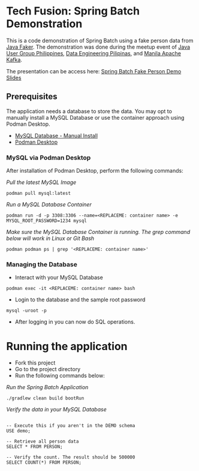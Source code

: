 # Tech Fusion: Spring Batch Demonstration

This is a code demonstration of Spring Batch using a fake person data from [Java Faker](https://github.com/DiUS/java-faker). The demonstration was done during
the meetup event of [Java User Group Philippines](https://linktr.ee/jugph), [Data Engineering Pilipinas](https://www.meetup.com/data-engineering-pilipinas/), and [Manila Apache Kafka](https://www.meetup.com/Manila-Kafka/).

The presentation can be access here: [Spring Batch Fake Person Demo Slides](https://github.com/rjtmahinay/presentations/blob/main/pdf/Spring_Batch_Fake_Person_Demo.pdf)
## Prerequisites

The application needs a database to store the data. You may opt to manually install a MySQL Database or use the container approach using Podman Desktop.

* [MySQL Database - Manual Install](https://dev.mysql.com/doc/mysql-installer/en/)
* [Podman Desktop](https://podman-desktop.io/docs/installation)

### MySQL via Podman Desktop

After installation of Podman Desktop, perform the following commands:

<i>Pull the latest MySQL Image</i>
```shell
podman pull mysql:latest
```

<i>Run a MySQL Database Container</i>
```shell
podman run -d -p 3308:3306 --name=<REPLACEME: container name> -e MYSQL_ROOT_PASSWORD=1234 mysql
```

<i>Make sure the MySQL Database Container is running. The grep command below will work in Linux or Git Bash</i>

```shell
podman podman ps | grep '<REPLACEME: container name>'
```

### Managing the Database

* Interact with your MySQL Database
```shell
podman exec -it <REPLACEME: container name> bash
```
* Login to the database and the sample root password

```shell
mysql -uroot -p
```

* After logging in you can now do SQL operations.

# Running the application

* Fork this project
* Go to the project directory
* Run the following commands below:

<i>Run the Spring Batch Application</i>
```shell
./gradlew clean build bootRun
```

<i>Verify the data in your MySQL Database</i>

```mysql

-- Execute this if you aren't in the DEMO schema
USE demo;

-- Retrieve all person data
SELECT * FROM PERSON;

-- Verify the count. The result should be 500000
SELECT COUNT(*) FROM PERSON;
```

